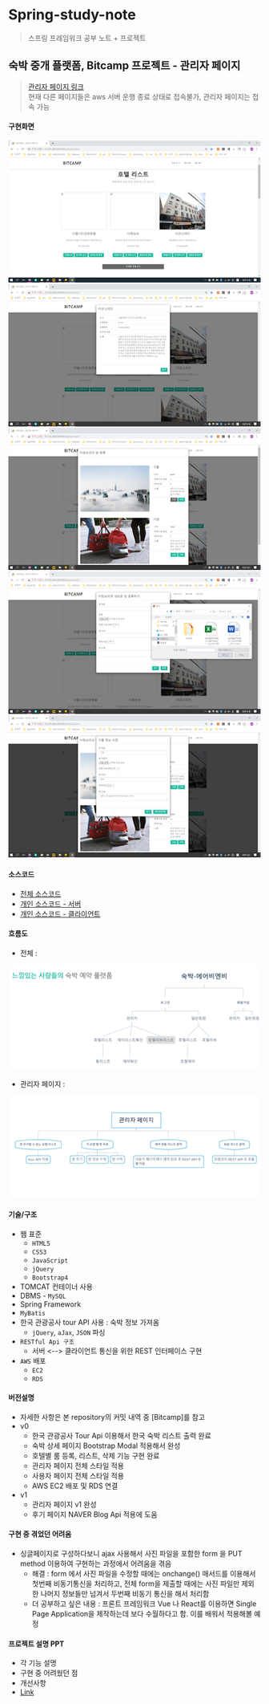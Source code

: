 # Spring-study-note
> 스프링 프레임워크 공부 노트 + 프로젝트 

## 숙박 중개 플랫폼, Bitcamp 프로젝트 - 관리자 페이지 
> [관리자 페이지 링크](http://13.125.249.209:8080/adminclient/) <br>
> 현재 다른 페이지들은 aws 서버 운행 종료 상태로 접속불가, 관리자 페이지는 접속 가능

#### 구현화면 
<img src="https://github.com/Miniminis/Spring-study-note/blob/master/Project_Bitcamp_admin_page_screenshot/bitcamp_admin%20(9).png">
<img src="https://github.com/Miniminis/Spring-study-note/blob/master/Project_Bitcamp_admin_page_screenshot/bitcamp_admin%20(8).png">
<img src="https://github.com/Miniminis/Spring-study-note/blob/master/Project_Bitcamp_admin_page_screenshot/bitcamp_admin%20(7).png">
<img src="https://github.com/Miniminis/Spring-study-note/blob/master/Project_Bitcamp_admin_page_screenshot/bitcamp_admin%20(5).png">
<img src="https://github.com/Miniminis/Spring-study-note/blob/master/Project_Bitcamp_admin_page_screenshot/bitcamp_admin%20(3).png">

#### 소스코드 
* [전체 소스코드](https://github.com/kytsaaa6/Bitcamp)
* [개인 소스코드 - 서버](https://github.com/Miniminis/Spring-study-note/tree/master/BitcampServer)
* [개인 소스코드 - 클라이언트](https://github.com/Miniminis/Spring-study-note/tree/master/BitcampClient/WebContent)

#### 흐름도
* 전체 : 
<img src="bitcampMain.png">

* 관리자 페이지 : 
<img src="bitcampAdmin.png">

#### 기술/구조
* 웹 표준 
    * `HTML5`
    * `CSS3`
    * `JavaScript`
    * `jQuery`
    * `Bootstrap4`
* TOMCAT 컨테이너 사용
* DBMS - `MySQL`
* Spring Framework
* `MyBatis`
* 한국 관광공사 tour API 사용 : 숙박 정보 가져옴
    * `jQuery`, `aJax`, `JSON` 파싱
* `RESTful Api 구조`  
    * 서버 <--> 클라이언트 통신을 위한 REST 인터페이스 구현
* `AWS` 배포
    * `EC2`
    * `RDS`

#### 버전설명
* 자세한 사항은 본 repository의 커밋 내역 중 [Bitcamp]를 참고
* v0 
   * 한국 관광공사 Tour Api 이용해서 한국 숙박 리스트 출력 완료 
   * 숙박 상세 페이지 Bootstrap Modal 적용해서 완성 
   * 호텔별 룸 등록, 리스트, 삭제 기능 구현 완료 
   * 관리자 페이지 전체 스타일 적용 
   * 사용자 페이지 전체 스타일 적용 
   * AWS EC2 배포 및 RDS 연결 
* v1
   * 관리자 페이지 v1 완성
   * 후기 페이지 NAVER Blog Api 적용에 도움 
   
#### 구현 중 겪었던 어려움 
* 싱글페이지로 구성하다보니 ajax 사용해서 사진 파일을 포함한 form 을 PUT method 이용하여 구현하는 과정에서 어려움을 겪음 
    * 해결 : form 에서 사진 파일을 수정할 때에는 onchange() 매서드를 이용해서 첫번째 비동기통신을 처리하고, 전체 form을 제출할 때에는 사진 파일만 제외한 나머지 정보들만 넘겨서 두번째 비동기 통신을 해서 처리함
    * 더 공부하고 싶은 내용 : 프론트 프레임워크 Vue 나 React를 이용하면 Single Page Application을 제작하는데 보다 수월하다고 함. 이를 배워서 적용해볼 예정  

#### 프로젝트 설명 PPT 
* 각 기능 설명 
* 구현 중 어려웠던 점 
* 개선사항 
* [Link](https://docs.google.com/presentation/d/1hhPwEseWwrb17LAxn_P52P8mdpbJRNxlcyZXdio_ijI/edit#slide=id.g6121b993da_2_148)

